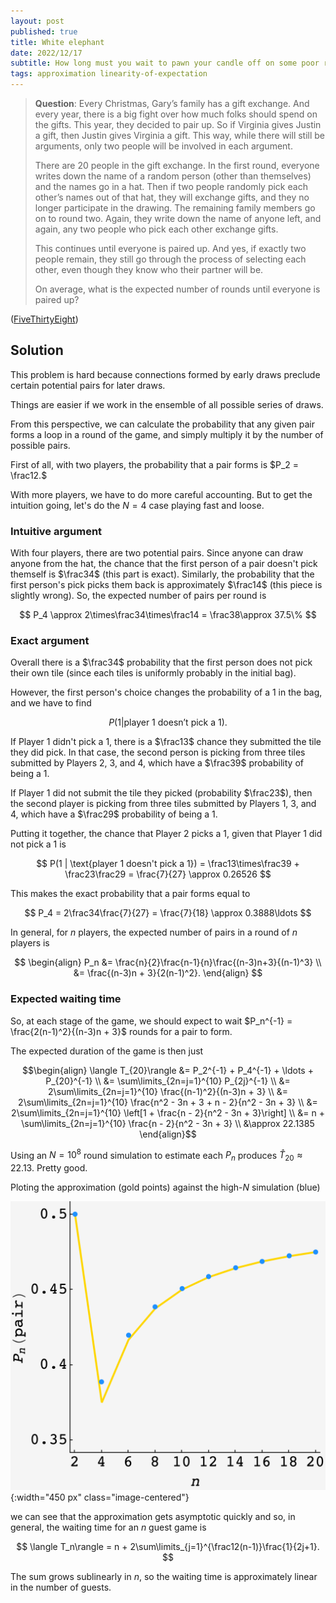 ```yaml
---
layout: post
published: true
title: White elephant
date: 2022/12/17
subtitle: How long must you wait to pawn your candle off on some poor relative?
tags: approximation linearity-of-expectation 
---
```


>**Question**: Every Christmas, Gary’s family has a gift exchange. And every year, there is a big fight over how much folks should spend on the gifts. This year, they decided to pair up. So if Virginia gives Justin a gift, then Justin gives Virginia a gift. This way, while there will still be arguments, only two people will be involved in each argument.
>
>There are $20$ people in the gift exchange. In the first round, everyone writes down the name of a random person (other than themselves) and the names go in a hat. Then if two people randomly pick each other’s names out of that hat, they will exchange gifts, and they no longer participate in the drawing. The remaining family members go on to round two. Again, they write down the name of anyone left, and again, any two people who pick each other exchange gifts.  
>
>This continues until everyone is paired up. And yes, if exactly two people remain, they still go through the process of selecting each other, even though they know who their partner will be.
>
>On average, what is the expected number of rounds until everyone is paired up?

<!--more-->

([FiveThirtyEight](https://fivethirtyeight.com/features/can-you-make-it-to-2023/))

## Solution

This problem is hard because connections formed by early draws preclude certain potential pairs for later draws. 

Things are easier if we work in the ensemble of all possible series of draws. 

<!-- I'm going to make the simplifying assumption that each pair is independent.  -->

From this perspective, we can calculate the probability that any given pair forms a loop in a round of the game, and simply multiply it by the number of possible pairs.

First of all, with two players, the probability that a pair forms is $P_2 = \frac12.$

With more players, we have to do more careful accounting. But to get the intuition going, let's do the $N=4$ case playing fast and loose. 

### Intuitive argument

With four players, there are two potential pairs. Since anyone can draw anyone from the hat, the chance that the first person of a pair doesn't pick themself is $\frac34$ (this part is exact). Similarly, the probability that the first person's pick picks them back is approximately $\frac14$ (this piece is slightly wrong). So, the expected number of pairs per round is

$$ P_4 \approx 2\times\frac34\times\frac14 = \frac38\approx 37.5\% $$

### Exact argument

Overall there is a $\frac34$ probability that the first person does not pick their own tile (since each tiles is uniformly probably in the initial bag). 

However, the first person's choice changes the probability of a $1$ in the bag, and we have to find 

$$ P(1 | \text{player 1 doesn't pick a 1}). $$

If Player 1 didn't pick a $1,$ there is a $\frac13$ chance they submitted the tile they did pick. In that case, the second person is picking from three tiles submitted by Players 2, 3, and 4, which have a $\frac39$ probability of being a $1.$

If Player 1 did not submit the tile they picked (probability $\frac23$), then the second player is picking from three tiles submitted by Players 1, 3, and 4, which have a $\frac29$ probability of being a $1.$

Putting it together, the chance that Player 2 picks a $1,$ given that Player 1 did not pick a 1 is 

$$ P(1 | \text{player 1 doesn't pick a 1}) = \frac13\times\frac39 + \frac23\frac29 = \frac{7}{27} \approx 0.26526 $$

This makes the exact probability that a pair forms equal to 

$$ P_4 = 2\frac34\frac{7}{27} = \frac{7}{18} \approx 0.3888\ldots $$

In general, for $n$ players, the expected number of pairs in a round of $n$ players is

$$ 
   \begin{align}
      P_n &= \frac{n}{2}\frac{n-1}{n}\frac{(n-3)n+3}{(n-1)^3} \\
          &= \frac{(n-3)n + 3}{2(n-1)^2}. 
   \end{align}
$$
<!-- $$ P_n = \frac{n}{2}\frac{n-1}{n^2} = \frac{n-1}{2n}. $$ -->

### Expected waiting time

So, at each stage of the game, we should expect to wait $P_n^{-1} = \frac{2(n-1)^2}{(n-3)n + 3}$ rounds for a pair to form.

The expected duration of the game is then just 

$$\begin{align}
  \langle T_{20}\rangle &= P_2^{-1} + P_4^{-1} + \ldots + P_{20}^{-1} \\
  &= \sum\limits_{2n=j=1}^{10} P_{2j}^{-1} \\
  &= 2\sum\limits_{2n=j=1}^{10} \frac{(n-1)^2}{(n-3)n + 3} \\
  &= 2\sum\limits_{2n=j=1}^{10} \frac{n^2 - 3n + 3 + n - 2}{n^2 - 3n + 3} \\
  &= 2\sum\limits_{2n=j=1}^{10} \left[1 + \frac{n - 2}{n^2 - 3n + 3}\right] \\
  &= n + \sum\limits_{2n=j=1}^{10} \frac{n - 2}{n^2 - 3n + 3} \\
  &\approx 22.1385
\end{align}$$

Using an $N = 10^8$ round simulation to estimate each $P_n$ produces $\hat{T}_{20} \approx 22.13.$ Pretty good.

Ploting the approximation (gold points) against the high-$N$ simulation (blue)

![](/img/2022-12-17-christmas-game.png){:width="450 px" class="image-centered"}

we can see that the approximation gets asymptotic quickly and so, in general, the waiting time for an $n$ guest game is

$$ \langle T_n\rangle = n + 2\sum\limits_{j=1}^{\frac12(n-1)}\frac{1}{2j+1}. $$

The sum grows sublinearly in $n,$ so the waiting time is approximately linear in the number of guests.

<br>
